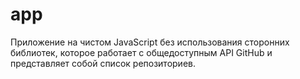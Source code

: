 # app
Приложение на чистом JavaScript без использования сторонних библиотек, которое работает с общедоступным API GitHub и представляет собой список репозиториев.
